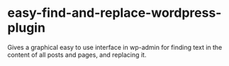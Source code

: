 # easy-find-and-replace-wordpress-plugin
 Gives a graphical easy to use interface  in wp-admin for finding text in the content of all posts and pages, and replacing it.
